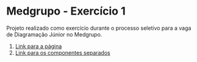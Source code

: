 # Medgrupo - Exercício 1

Projeto realizado como exercício durante o processo seletivo para a vaga de Diagramação Júnior no Medgrupo.

1. [Link para a página](https://medgrupo-exercicio-1.netlify.app/)
2. [Link para os componentes separados](https://medgrupo-exercicio-1.netlify.app/blocos/)

